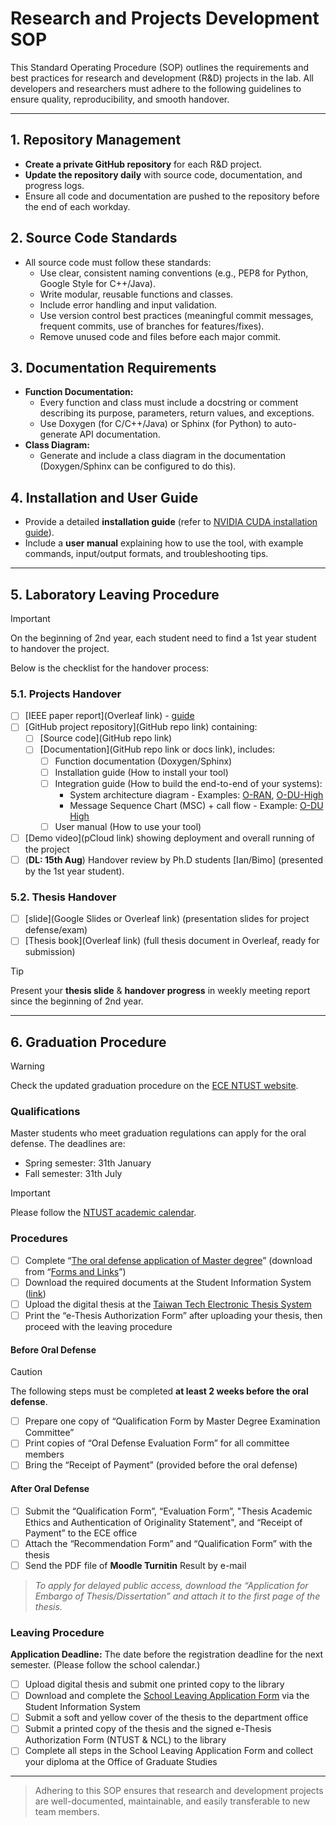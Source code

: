 # Research and Projects Development SOP

This Standard Operating Procedure (SOP) outlines the requirements and best practices for research and development (R&D) projects in the lab. All developers and researchers must adhere to the following guidelines to ensure quality, reproducibility, and smooth handover.

---

## 1. Repository Management

- **Create a private GitHub repository** for each R&D project.
- **Update the repository daily** with source code, documentation, and progress logs.
- Ensure all code and documentation are pushed to the repository before the end of each workday.

## 2. Source Code Standards

- All source code must follow these standards:
  - Use clear, consistent naming conventions (e.g., PEP8 for Python, Google Style for C++/Java).
  - Write modular, reusable functions and classes.
  - Include error handling and input validation.
  - Use version control best practices (meaningful commit messages, frequent commits, use of branches for features/fixes).
  - Remove unused code and files before each major commit.

## 3. Documentation Requirements

- **Function Documentation:**
  - Every function and class must include a docstring or comment describing its purpose, parameters, return values, and exceptions.
  - Use Doxygen (for C/C++/Java) or Sphinx (for Python) to auto-generate API documentation.
- **Class Diagram:**
  - Generate and include a class diagram in the documentation (Doxygen/Sphinx can be configured to do this).

## 4. Installation and User Guide

- Provide a detailed **installation guide** (refer to [NVIDIA CUDA installation guide](https://docs.nvidia.com/cuda/cuda-installation-guide-linux/)).
- Include a **user manual** explaining how to use the tool, with example commands, input/output formats, and troubleshooting tips.

---

## 5. Laboratory Leaving Procedure

> [!IMPORTANT]
> On the beginning of 2nd year, each student need to find a 1st year student to handover the project.  

Below is the checklist for the handover process:

### 5.1. Projects Handover

- [ ] [IEEE paper report](Overleaf link) - [guide](./paper-writing.md)
- [ ] [GitHub project repository](GitHub repo link) containing:
  - [ ] [Source code](GitHub repo link)
  - [ ] [Documentation](GitHub repo link or docs link), includes:
    - [ ] Function documentation (Doxygen/Sphinx)
    - [ ] Installation guide (How to install your tool)
    - [ ] Integration guide (How to build the end-to-end of your systems):
      - System architecture diagram - Examples: [O-RAN](https://docs.o-ran-sc.org/en/latest/_images/o-ran-architecture.png), [O-DU-High](https://docs.o-ran-sc.org/projects/o-ran-sc-o-du-l2/en/latest/overview.html#o-du-high-architecture)
      - Message Sequence Chart (MSC) + call flow - Example: [O-DU High](https://docs.o-ran-sc.org/projects/o-ran-sc-o-du-l2/en/latest/overview.html#o-du-high-functionality)
    - [ ] User manual (How to use your tool)
- [ ] [Demo video](pCloud link) showing deployment and overall running of the project
- [ ] (**DL: 15th Aug**) Handover review by Ph.D students [Ian/Bimo] (presented by the 1st year student).

### 5.2. Thesis Handover

- [ ] [slide](Google Slides or Overleaf link) (presentation slides for project defense/exam)
- [ ] [Thesis book](Overleaf link) (full thesis document in Overleaf, ready for submission)

> [!TIP]
> Present your **thesis slide** & **handover progress** in weekly meeting report since the beginning of 2nd year.

---

## 6. Graduation Procedure

> [!WARNING]
> Check the updated graduation procedure on the [ECE NTUST website](https://www.academic.ntust.edu.tw/p/412-1048-8756.php?Lang=en).

### Qualifications

Master students who meet graduation regulations can apply for the oral defense. The deadlines are:

- Spring semester: 31th January
- Fall semester: 31th July

> [!IMPORTANT]
> Please follow the [NTUST academic calendar](https://www.academic.ntust.edu.tw/p/412-1048-8756.php?Lang=en).

### Procedures

- [ ] Complete “[The oral defense application of Master degree](https://ece.ntust.edu.tw/var/file/17/1017/img/Master_s_Academic_Degree_Examination_Orals_Recommend_Application_Form_1131008.docx)” (download from “[Forms and Links](https://ece.ntust.edu.tw/p/412-1017-1400.php?Lang=en)”)
- [ ] Download the required documents at the Student Information System ([link](https://www.academic.ntust.edu.tw/p/412-1048-8234.php?Lang=en))
- [ ] Upload the digital thesis at the [Taiwan Tech Electronic Thesis System](https://etheses.lib.ntust.edu.tw/cgi-bin/gs32/gsweb.cgi/ccd=PrUzwJ/webmge?switchlang=en)
- [ ] Print the “e-Thesis Authorization Form” after uploading your thesis, then proceed with the leaving procedure

#### Before Oral Defense 

> [!CAUTION]
> The following steps must be completed **at least 2 weeks before the oral defense**.

- [ ] Prepare one copy of “Qualification Form by Master Degree Examination Committee”
- [ ] Print copies of “Oral Defense Evaluation Form” for all committee members
- [ ] Bring the “Receipt of Payment” (provided before the oral defense)

#### After Oral Defense

- [ ] Submit the “Qualification Form”, “Evaluation Form”, "Thesis Academic Ethics and Authentication of Originality Statement", and “Receipt of Payment” to the ECE office
- [ ] Attach the “Recommendation Form” and “Qualification Form” with the thesis
- [ ] Send the PDF file of **Moodle Turnitin** Result by e-mail

> *To apply for delayed public access, download the “Application for Embargo of Thesis/Dissertation” and attach it to the first page of the thesis.*

### Leaving Procedure

**Application Deadline:** The date before the registration deadline for the next semester. (Please follow the school calendar.)

- [ ] Upload digital thesis and submit one printed copy to the library
- [ ] Download and complete the [School Leaving Application Form](https://www.academic.ntust.edu.tw/p/412-1048-8234.php?Lang=en) via the Student Information System
- [ ] Submit a soft and yellow cover of the thesis to the department office
- [ ] Submit a printed copy of the thesis and the signed e-Thesis Authorization Form (NTUST & NCL) to the library
- [ ] Complete all steps in the School Leaving Application Form and collect your diploma at the Office of Graduate Studies

---

> Adhering to this SOP ensures that research and development projects are well-documented, maintainable, and easily transferable to new team members.
